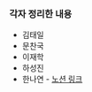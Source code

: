

### 각자 정리한 내용


- 김태일
- 문찬국
- 이재학
- 하성진
- 한나연 - [노션 링크](https://www.notion.so/Efficient-Estimation-of-Word-Representations-in-Vector-Space-ffd8702e95684cefaa3f612700e3d2d6)
